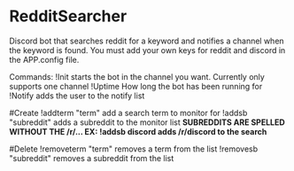 # RedditSearcher
Discord bot that searches reddit for a keyword and notifies a channel when the keyword is found.
You must add your own keys for reddit and discord in the APP.config file.


Commands:
!Init starts the bot in the channel you want. Currently only supports one channel
!Uptime How long the bot has been running for
!Notify adds the user to the notify list

#Create
!addterm "term" add a search term to monitor for
!addsb "subreddit" adds a subreddit to the monitor list
**SUBREDDITS ARE SPELLED WITHOUT THE /r/... EX: !addsb discord adds /r/discord to the search**

#Delete
!removeterm "term" removes a term from the list
!removesb "subreddit" removes a subreddit from the list


